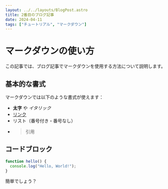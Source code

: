 ```yaml
---
layout: ../../layouts/BlogPost.astro
title: 2番目のブログ記事
date: 2024-04-11
tags: ["チュートリアル", "マークダウン"]
---
```


# マークダウンの使い方

この記事では、ブログ記事でマークダウンを使用する方法について説明します。

## 基本的な書式

マークダウンでは以下のような書式が使えます：

- **太字** や *イタリック*
- [リンク](https://example.com)
- リスト（番号付き・番号なし）
- > 引用

## コードブロック

```javascript
function hello() {
  console.log("Hello, World!");
}
```

簡単でしょう？